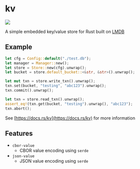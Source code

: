 # kv

<a href="https://crates.io/crates/kv">
    <img src="https://img.shields.io/crates/v/kv.svg">
</a>

A simple embedded key/value store for Rust built on [LMDB](https://github.com/LMDB/lmdb)


## Example


```rust
let cfg = Config::default("./test.db");
let manager = Manager::new();
let store = Store::new(cfg).unwrap();
let bucket = store.default_bucket::<&str, &str>().unwrap();

let mut txn = store.write_txn().unwrap();
txn.set(bucket, "testing", "abc123").unwrap();
txn.commit().unwrap();

let txn = store.read_txn().unwrap();
assert_eq!(txn.get(bucket, "testing").unwrap(), "abc123");
txn.abort();
```

See [https://docs.rs/kv](https://docs.rs/kv) for more information

## Features

* `cbor-value`
    - CBOR value encoding using `serde`
* `json-value`
    - JSON value encoding using `serde`


